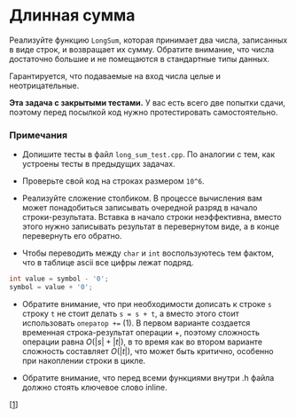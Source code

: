 # Длинная сумма

Реализуйте функцию `LongSum`, которая принимает два числа, записанных
в виде строк, и возвращает их сумму. Обратите внимание, что числа
достаточно большие и не помещаются в стандартные типы данных.

Гарантируется, что подаваемые на вход числа целые и неотрицательные.

__Эта задача с закрытыми тестами.__ У вас есть всего две попытки сдачи,
поэтому перед посылкой код нужно протестировать самостоятельно.

### Примечания

* Допишите тесты в файл `long_sum_test.cpp`. По аналогии с тем,
как устроены тесты в предыдущих задачах.

* Проверьте свой код на строках размером `10^6`.

* Реализуйте сложение столбиком. В процессе вычисления вам может
понадобиться записывать очередной разряд в начало строки-результата.
Вставка в начало строки неэффективна, вместо этого нужно записывать
результат в перевернутом виде, а в конце перевернуть его обратно.

* Чтобы переводить между `char` и `int` воспользуютесь тем фактом,
что в таблице ascii все цифры лежат подряд.
```c++
int value = symbol - '0';
symbol = value + '0';
```

* Обратите внимание, что при необходимости дописать к строке `s`
строку `t` не стоит делать `s = s + t`, а вместо этого стоит
использовать `оператор +=` (1). В первом варианте создается временная
строка-результат операции +, поэтому сложность операции равна
$`O(|s| + |t|)`$, в то время как во втором варианте сложность
составляет $`O(|t|)`$, что может быть критично, особенно при
накоплении строки в цикле.

* Обратите внимание, что перед всеми функциями внутри .h файла должно стоять
  ключевое слово inline.

[[1](https://en.cppreference.com/w/cpp/string/basic_string/operator%2B%3D)]
